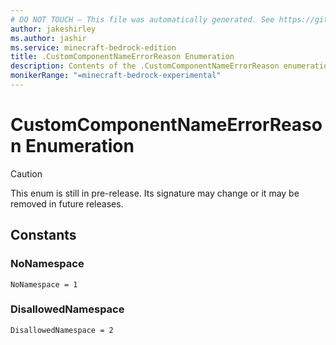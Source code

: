 ```yaml
---
# DO NOT TOUCH — This file was automatically generated. See https://github.com/mojang/minecraftapidocsgenerator to modify descriptions, examples, etc.
author: jakeshirley
ms.author: jashir
ms.service: minecraft-bedrock-edition
title: .CustomComponentNameErrorReason Enumeration
description: Contents of the .CustomComponentNameErrorReason enumeration.
monikerRange: "=minecraft-bedrock-experimental"
---
```

# CustomComponentNameErrorReason Enumeration

> [!CAUTION]
> This enum is still in pre-release.  Its signature may change or it may be removed in future releases.

## Constants
### **NoNamespace**
`NoNamespace = 1`
### **DisallowedNamespace**
`DisallowedNamespace = 2`
